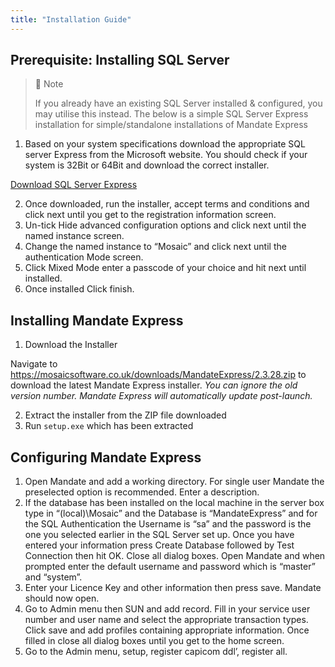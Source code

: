 ```yaml
---
title: "Installation Guide"
---
```

## Prerequisite: Installing SQL Server

> 📘 Note
> 
> If you already have an existing SQL Server installed & configured, you may utilise this instead. The below is a simple SQL Server Express installation for simple/standalone installations of Mandate Express

1. Based on your system specifications download the appropriate SQL server Express from the Microsoft website. You should check if your system is 32Bit or 64Bit and download the correct installer.

[Download SQL Server Express](https://www.microsoft.com/en-gb/sql-server/sql-server-downloads)

2. Once downloaded, run the installer, accept terms and conditions and click next until you get to the registration information screen.
3. Un-tick Hide advanced configuration options and click next until the named instance screen.
4. Change the named instance to “Mosaic” and click next until the authentication Mode screen.
5. Click Mixed Mode enter a passcode of your choice and hit next until installed.
6. Once installed Click finish.

## Installing Mandate Express

1. Download the Installer

Navigate to <https://mosaicsoftware.co.uk/downloads/MandateExpress/2.3.28.zip> to download the latest Mandate Express installer. _You can ignore the old version number. Mandate Express will automatically update post-launch._

2. Extract the installer from the ZIP file downloaded
3. Run `setup.exe` which has been extracted

## Configuring Mandate Express

1. Open Mandate and add a working directory. For single user Mandate the preselected option is recommended. Enter a description. 
2. If the database has been installed on the local machine in the server box type in “(local)\\Mosaic” and the Database is “MandateExpress” and for the SQL Authentication the Username is “sa” and the password is the one you selected earlier in the SQL Server set up. Once you have entered your information press Create Database followed by Test Connection then hit OK. Close all dialog boxes. Open Mandate and when prompted enter the default username and password which is “master” and “system”. 
3. Enter your Licence Key and other information then press save. Mandate should now open. 
4. Go to Admin menu then SUN and add record. Fill in your service user number and user name and select the appropriate transaction types. Click save and add profiles containing appropriate information. Once filled in close all dialog boxes until you get to the home screen. 
5. Go to the Admin menu, setup, register capicom ddl’, register all.
